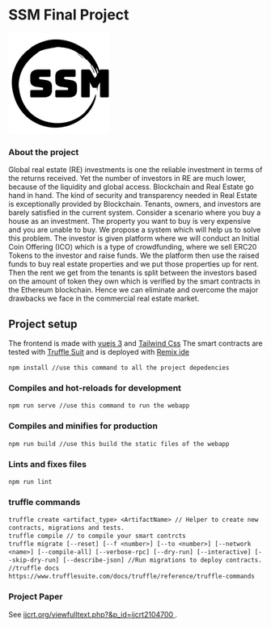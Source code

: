 # SSM Final Project

![](https://github.com/sivasankaranoffl/SSM-Final-Project/blob/main/src/assets/ssmlogo.png?raw=true)

### About the project

Global real estate (RE) investments is one the reliable investment in terms of the returns received. Yet the number of investors in RE are much lower, because of the liquidity and global access. Blockchain and Real Estate go hand in hand. The kind of security and transparency needed in Real Estate is exceptionally provided by Blockchain. Tenants, owners, and investors are barely satisfied in the current system. Consider a scenario where you buy a house as an investment. The property you want to buy is very expensive and you are unable to buy. We propose a system which will help us to solve this problem. The investor is given platform where we will conduct an Initial Coin Offering (ICO) which is a type of crowdfunding, where we sell ERC20 Tokens to the investor and raise funds. We the platform then use the raised funds to buy real estate properties and we put those properties up for rent. Then the rent we get from the tenants is split between the investors based on the amount of token they own which is verified by the smart contracts in the Ethereum blockchain. Hence we can eliminate and overcome the major drawbacks we face in the commercial real estate market.



## Project setup

The frontend is made with [vuejs 3](https://v3.vuejs.org/) and [Tailwind Css](https://tailwindcss.com/)
The smart contracts are tested with [Truffle Suit](https://www.trufflesuite.com/) and is deployed with [Remix ide](http://remix.ethereum.org/)

```
npm install //use this command to all the project depedencies
```

### Compiles and hot-reloads for development
```
npm run serve //use this command to run the webapp
```

### Compiles and minifies for production
```
npm run build //use this build the static files of the webapp
```

### Lints and fixes files
```
npm run lint
```
### truffle commands
```
truffle create <artifact_type> <ArtifactName> // Helper to create new contracts, migrations and tests.
truffle compile // to compile your smart contrcts
truffle migrate [--reset] [--f <number>] [--to <number>] [--network <name>] [--compile-all] [--verbose-rpc] [--dry-run] [--interactive] [--skip-dry-run] [--describe-json] //Run migrations to deploy contracts.
//truffle docs
https://www.trufflesuite.com/docs/truffle/reference/truffle-commands

```

### Project Paper
See [ijcrt.org/viewfulltext.php?&p_id=ijcrt2104700 ](ijcrt.org/viewfulltext.php?&p_id=ijcrt2104700 ).



